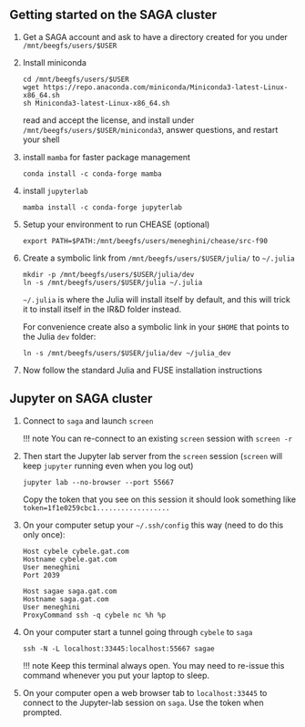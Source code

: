 ## Getting started on the SAGA cluster

1. Get a SAGA account and ask to have a directory created for you under `/mnt/beegfs/users/$USER`

2. Install miniconda
   ```
   cd /mnt/beegfs/users/$USER
   wget https://repo.anaconda.com/miniconda/Miniconda3-latest-Linux-x86_64.sh
   sh Miniconda3-latest-Linux-x86_64.sh
   ```
   read and accept the license, and install under `/mnt/beegfs/users/$USER/miniconda3`, answer questions, and restart your shell

3. install `mamba` for faster package management
   ```
   conda install -c conda-forge mamba
   ```

4. install `jupyterlab`
   ```
   mamba install -c conda-forge jupyterlab
   ```
5. Setup your environment to run CHEASE (optional)
   ```
   export PATH=$PATH:/mnt/beegfs/users/meneghini/chease/src-f90
   ```

6. Create a symbolic link from `/mnt/beegfs/users/$USER/julia/` to `~/.julia`
   ```
   mkdir -p /mnt/beegfs/users/$USER/julia/dev
   ln -s /mnt/beegfs/users/$USER/julia ~/.julia
   ```
   `~/.julia` is where the Julia will install itself by default, and this will trick it to install itself in the IR&D folder instead.

   For convenience create also a symbolic link in your `$HOME` that points to the Julia `dev` folder:
   ```
   ln -s /mnt/beegfs/users/$USER/julia/dev ~/julia_dev
   ```

8. Now follow the standard Julia and FUSE installation instructions

## Jupyter on SAGA cluster

1. Connect to `saga` and launch `screen`

   !!! note
       You can re-connect to an existing `screen` session with `screen -r`

2. Then start the Jupyter lab server from the `screen` session (`screen` will keep `jupyter` running even when you log out)
   ```
   jupyter lab --no-browser --port 55667
   ```

   Copy the token that you see on this session it should look something like ```token=1f1e0259cbc1..................```

3. On your computer setup your `~/.ssh/config` this way (need to do this only once):
   ```
   Host cybele cybele.gat.com
   Hostname cybele.gat.com
   User meneghini
   Port 2039

   Host sagae saga.gat.com
   Hostname saga.gat.com
   User meneghini
   ProxyCommand ssh -q cybele nc %h %p
   ```

4. On your computer start a tunnel going through `cybele` to `saga`
   ```
   ssh -N -L localhost:33445:localhost:55667 sagae
   ```
   !!! note
       Keep this terminal always open. You may need to re-issue this command whenever you put your laptop to sleep.

5. On your computer open a web browser tab to `localhost:33445` to connect to the Jupyter-lab session on `saga`. Use the token when prompted.

